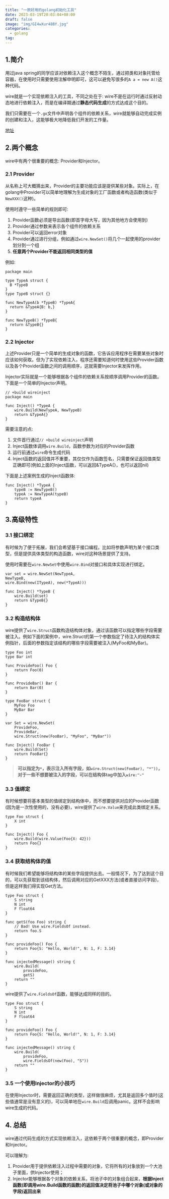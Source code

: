 ```yaml
---
title: "一款好用的golang初始化工具"
date: 2023-03-19T20:03:04+08:00
draft: false
image: "img/GI4wXur48BY.jpg"
categories: 
  - golang
tag:
---
```



## 1.简介

用过java spring的同学应该对依赖注入这个概念不陌生，通过把类和对象托管给容器，在使用时只需要使用注解申明即可，这可以避免写很多的`A a = new A()`这种代码。

wire就是一个实现依赖注入的工具，不同之处在于: wire不是在运行时通过反射动态地进行依赖注入，而是在编译期通过**静态代码生成**的方式达成这个目的。

我们只需要在一个`.go`文件中声明各个组件的依赖关系，wire就能够自动完成实例的创建和注入，这能够极大地降低我们开发的工作量。

[地址](https://github.com/google/wire)

## 2.两个概念

wire中有两个很重要的概念: Provider和Injector。

### 2.1 Provider

从名称上可大概猜出来，Provider的主要功能应该是提供某些对象。实际上，在golang中Provider可以简单地理解为生成对象的工厂函数或者构造函数(类似于`NewXXX()`这种)。

使用时遵守一些简单的规则即可:

1. Provider函数必须是导出函数(即首字母大写，因为其他地方会使用到)
2. Provider通过参数来表示各个组件的依赖关系
3. Provider可以返回error对象
4. Provider通过进行分组，例如通过`wire.NewSet()`将几个一起使用的provider划分到一个组
5. **任意两个Provider不能返回相同类型的值**

例如:

```golang
package main

type TypeA struct {
  B *TypeB
}
type TypeB struct {}

func NewTypeA(b *TypeB) *TypeA{
  return &TypeA{B: b,}
}

func NewTypeB() *TypeB{
  return &TypeB{}
}

```

### 2.2 Injector

上述Provider只是一个简单的生成对象的函数，它告诉应用程序在需要某些对象时应该如何获取。但为了实现依赖注入，程序还需要知道何时使用这些Provider函数以及各个Provider函数之间的调用顺序，这就需要Injector来发挥作用。

Injector实际就是一个能够根据各个组件的依赖关系按顺序调用Provider的函数。下面是一个简单的Injector声明。

```golang
// +build wireinject
package main

func Inject() *TypeA {
	wire.Build(NewTypeA, NewTypeB)
	return &TypeA{}
}
```

需要注意的点:

1. 文件首行通过`// +build wireinject`声明
2. Inject函数体调用`wire.Build`，函数参数为对应的Provider函数
3. 运行前通过`wire`命令生成代码
4. Inject函数的返回值并不重要，其仅仅作为函数签名，只需要保证返回值类型正确即可(例如上面的Inject函数，可以返回&TypeA{}，也可以返回nil)

下面是上述案例生成的Inject函数体:

```golang
func Inject() *TypeA {
	typeB := NewTypeB()
	typeA := NewTypeA(typeB)
	return typeA
}
```

## 3.高级特性

### 3.1 接口绑定

有时候为了便于拓展，我们会希望基于接口编程。比如将参数声明为某个接口类型，但是提供具体类型的构造函数，wire对这种场景提供了支持。

使用时需要在`wire.NewSet`中使用`wire.Bind`对接口和具体实现进行绑定。

```golang
var set = wire.NewSet(NewTypeA, 
NewTypeB, 
wire.Bind(new(ITypeA), new(*TypeA)))

func Inject() *TypeB {
	wire.Build(set)
	return &TypeB{}
}
```

### 3.2 构造结构体

wire提供了`wire.Struct`函数构造结构体对象，通过该函数可以指定哪些字段需要被注入。例如下面的案例中，wire.Struct的第一个参数指定了待注入的结构体实例指针，后面的参数指定该结构的哪些字段需要被注入(MyFoo和MyBar)。

```golang
type Foo int
type Bar int

func ProvideFoo() Foo {
	return Foo(0)
}

func ProvideBar() Bar {
	return Bar(0)
}

type FooBar struct {
	MyFoo Foo
	MyBar Bar
}

var Set = wire.NewSet(
	ProvideFoo,
	ProvideBar,
	wire.Struct(new(FooBar), "MyFoo", "MyBar"))

func Inject() FooBar {
	wire.Build(Set)
	return FooBar{}
}
```

> **可以指定为`*`，表示注入所有字段，如`wire.Struct(new(FooBar), "*"))`，对于一些不想要被注入的字段，可以在结构体tag中加入`wire:"-"`**

### 3.3 值绑定

有时候想要将基本类型的值绑定到结构体中，而不想要提供对应的Provider函数(因为是一次性使用的，没有必要)，wire提供了`wire.Value`来完成此类绑定关系。

```golang
type Foo struct {
	X int
}

func Inject() Foo {
	wire.Build(wire.Value(Foo{X: 42}))
	return Foo{}
}
```

### 3.4 获取结构体的值

有时候我们希望能够将结构体的某些字段提供出去。一般情况下，为了达到这个目的，可以先获取到该结构体，然后调用对应的GetXXX方法(或者直接访问字段)，但是这样我们得实现Get方法。

```golang
type Foo struct {
	S string
	N int
	F float64
}

func getS(foo Foo) string {
	// Bad! Use wire.FieldsOf instead.
	return foo.S
}

func provideFoo() Foo {
	return Foo{S: "Hello, World!", N: 1, F: 3.14}
}

func injectedMessage() string {
	wire.Build(
		provideFoo,
		getS)
	return ""
}
```

wire提供了`wire.FieldsOf`函数，能够达成同样的目的。

```golang
type Foo struct {
	S string
	N int
	F float64
}

func provideFoo() Foo {
	return Foo{S: "Hello, World!", N: 1, F: 3.14}
}

func injectedMessage() string {
	wire.Build(
		provideFoo,
		wire.FieldsOf(new(Foo), "S"))
	return ""
}
```

### 3.5 一个使用Injector的小技巧

在使用Injector时，需要返回正确的类型，这样做很麻烦，尤其是返回多个值时(这些值通常是没有意义的)，可以简单地在`wire.Build`后调用panic。这样不会影响wire生成的代码。

## 4. 总结

wire通过代码生成的方式实现依赖注入，这依赖于两个很重要的概念，即Provider和Injector。

可以理解为: 

1. Provider用于提供依赖注入过程中需要的对象，它将所有的对象放到一个大池子里面，供Injector使用；
2. Injector能够根据各个对象的依赖关系，将池子中的对象组合起来，**根据Inject函数(即调用wire.Build函数的函数)的返回值决定将池子中哪个对象(或对象的字段)返回出来**



